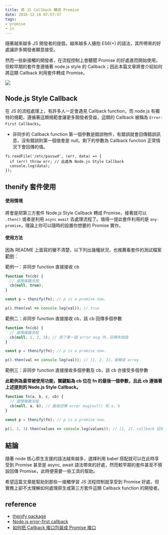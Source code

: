 ```yaml
---
title: 將 JS Callback 轉成 Promise
date: 2016-12-16 07:57:57
tags:
- promise
- js
---
```


隨著越來越多 JS 開發者的提倡，越來越多人擁抱 ES6(+) 的語法，其所帶來的好處讓許多開發者願意接受。

然而一些新接觸的開發者，在流程控制上會聽聞 Promise 的好處進而開始使用，但較早期的套件會遵循著 node.js style 的 Callback；因此本篇文章將會介紹如何將這類 Callback 利用套件轉成 Promise。

![](https://i.imgur.com/Xhzct6v.png)

<!-- more -->

## Node.js Style Callback

在 JS 的流程處理上，有許多人一定會遇見 Callback function，而 node.js 有獨特的規範，遵循著這類規範會讓更多開發者受益，這類的 Callback 被稱為 `Error-First Callbacks`。

- 非同步的 Callback function 第一個參數是錯誤物件，有錯誤就會回傳錯誤訊息，沒有錯誤則第一個值會是 null。剩下的參數為 Callback function 正常情況下會回傳的值。

```
fs.readFile('/etc/passwd', (err, data) => {
  if (err) throw err; // 此處為 Node.js Style Callback
  console.log(data);
});
```

## thenify 套件使用

#### 使用情境

將會是把第三方套件 Node.js Style Callback 轉成 Promise，接著就可以 `.then()` 或者是利用 `async` `await` 去處理流程了。值得一提此套件利用的是 `any-promise`，理論上你可以隨時的設置你想要的 Promise 實作。

#### 使用方法

因為 README 上面寫的蠻不清楚，以下列出幾種狀況，也推薦看套件的測試檔案[範例](https://github.com/thenables/thenify/blob/master/test/test.js)：

範例一：非同步 function 直接接收 cb

```javascript
function fn(cb) {
  // 處理複雜流程
  cb(null, true);
}

const p = thenify(fn); // p is a promise now.

p().then(val => console.log(val)); // true
```

範例二：非同步 function 直接接收 cb，該 cb 回傳多個參數

```javascript
function fn(cb) {
  // 處理複雜流程
  cb(null, 1, 2, 3); // 除了第一個 error msg 外，回傳多個值
}

const p = thenify(fn); // p is a promise now.

p().then(val => console.log(val)); // [1, 2, 3]，會轉成 array
```

範例三：非同步 function 直接接收多個參數及 cb，該 cb 亦接受多個參數

**此範例為最常被使用功能，關鍵點為 cb 位在 fn 的最後一個參數，且此 cb 遵循著上述提到的 Node.js Style Callback。**

```javascript
function fn(a, b, c, cb) {
  // 處理複雜流程
  cb(null, a, b); // 最後回傳 error msg(null) 和 a, b
}

const p = thenify(fn); // p is a promise now.

p(1, 2, 3).then(values => console.log(values)); // [1, 2]，callback 回傳的值，一樣會包成 array
```

## 結論

隨著 node 核心原生支援的語法越來越多，選擇利用 babel 搭配就可以在此時享受到 Promise 甚至是 async, await 語法帶來的好處，然而較早期的套件甚至不預設回傳 Promise，此時便需要一些工具的幫助。

希望這篇文章能幫助到那些一接觸學習 JS 流程控制就享受到 Promise 好處，但實務上卻不太理解如何處理原生或第三方套件這類 Callback function 的開發者。

## reference

- [thenify package](https://www.npmjs.com/package/thenify)
- [Node.js error-first callback](http://eddychang.me/blog/javascript/57-node-js-error-first-callback.html)
- [如何把 Callback 接口包装成 Promise 接口](http://welefen.com/post/how-to-convert-callback-to-promise.html)
